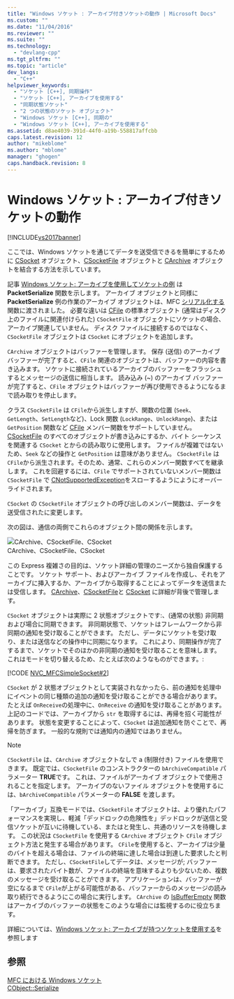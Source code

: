 ```yaml
---
title: "Windows ソケット : アーカイブ付きソケットの動作 | Microsoft Docs"
ms.custom: ""
ms.date: "11/04/2016"
ms.reviewer: ""
ms.suite: ""
ms.technology: 
  - "devlang-cpp"
ms.tgt_pltfrm: ""
ms.topic: "article"
dev_langs: 
  - "C++"
helpviewer_keywords: 
  - "ソケット [C++], 同期操作"
  - "ソケット [C++], アーカイブを使用する"
  - "同期状態ソケット"
  - "2 つの状態のソケット オブジェクト"
  - "Windows ソケット [C++], 同期の"
  - "Windows ソケット [C++], アーカイブを使用する"
ms.assetid: d8ae4039-391d-44f0-a19b-558817affcbb
caps.latest.revision: 12
author: "mikeblome"
ms.author: "mblome"
manager: "ghogen"
caps.handback.revision: 8
---
```

# Windows ソケット : アーカイブ付きソケットの動作
[!INCLUDE[vs2017banner](../assembler/inline/includes/vs2017banner.md)]

ここでは、Windows ソケットを通じてデータを送受信できるを簡単にするために [CSocket](../mfc/reference/csocket-class.md) オブジェクト、[CSocketFile](../Topic/CSocketFile%20Class.md) オブジェクトと [CArchive](../mfc/reference/carchive-class.md) オブジェクトを結合する方法を示しています。  
  
 記事 [Windows ソケット: アーカイブを使用してソケットの例](../mfc/windows-sockets-example-of-sockets-using-archives.md) は **PacketSerialize** 関数を示します。  アーカイブ オブジェクトと同様に **PacketSerialize** 例の作業のアーカイブ オブジェクトは、MFC [シリアル化する](../Topic/CObject::Serialize.md) 関数に渡されました。  必要な違いは [CFile](../mfc/reference/cfile-class.md) の標準オブジェクト \(通常はディスク上のファイルに関連付けられた\) `CSocketFile` オブジェクトにソケットの場合、アーカイブ関連していません。  ディスク ファイルに接続するのではなく、`CSocketFile` オブジェクトは `CSocket` にオブジェクトを追加します。  
  
 `CArchive` オブジェクトはバッファーを管理します。  保存 \(送信\) のアーカイブ バッファーが完了すると、`CFile` 関連のオブジェクトは、バッファーの内容を書き込みます。  ソケットに接続されているアーカイブのバッファーをフラッシュするとメッセージの送信に相当します。  読み込み \(~\) のアーカイブ バッファーが完了すると、`CFile` オブジェクトはバッファーが再び使用できるようになるまで読み取りを停止します。  
  
 クラス `CSocketFile` は `CFile`から派生しますが、関数の位置 \(`Seek`、`GetLength`、`SetLength`など\)、Lock 関数 \(`LockRange`、`UnlockRange`\)、または `GetPosition` 関数など [CFile](../mfc/reference/cfile-class.md) メンバー関数をサポートしていません。  [CSocketFile](../Topic/CSocketFile%20Class.md) のすべてのオブジェクトが書き込みにするか、バイト シーケンスを関連する `CSocket` とからの読み取りに使用します。  ファイルが複雑ではないため、`Seek` などの操作と `GetPosition` は意味がありません。  `CSocketFile` は `CFile`から派生されます。そのため、通常、これらのメンバー関数すべてを継承します。  これを回避するには、`CFile` でサポートされていないメンバー関数は `CSocketFile` で [CNotSupportedException](../mfc/reference/cnotsupportedexception-class.md)をスローするようにようにオーバーライドされます。  
  
 `CSocket` の `CSocketFile` オブジェクトの呼び出しのメンバー関数は、データを送受信されたに変更します。  
  
 次の図は、通信の両側でこれらのオブジェクト間の関係を示します。  
  
 ![CArchive、CSocketFile、CSocket](../Image/vc38IA1.gif "vc38IA1")  
CArchive、CSocketFile、CSocket  
  
 この Express 複雑さの目的は、ソケット詳細の管理のニーズから独自保護することです。  ソケット サポート、およびアーカイブ ファイルを作成し、それをアーカイブに挿入するか、アーカイブから取得することによってデータを送信または受信します。  [CArchive](../mfc/reference/carchive-class.md)、[CSocketFile](../Topic/CSocketFile%20Class.md)と [CSocket](../mfc/reference/csocket-class.md) に詳細が背後で管理します。  
  
 `CSocket` オブジェクトは実際に 2 状態オブジェクトです:、\(通常の状態\) 非同期および場合に同期できます。  非同期状態で、ソケットはフレームワークから非同期の通知を受け取ることができます。  ただし、データにソケットを受け取り、または送信などの操作中に同期になります。  これにより、同期操作が完了するまで、ソケットでそのほかの非同期の通知を受け取ることを意味します。  これはモードを切り替えるため、たとえば次のようなものができます。:  
  
 [!CODE [NVC_MFCSimpleSocket#2](../CodeSnippet/VS_Snippets_Cpp/NVC_MFCSimpleSocket#2)]  
  
 `CSocket` が 2 状態オブジェクトとして実装されなかったら、前の通知を処理中にイベントの同じ種類の追加の通知を受け取ることができる場合があります。  たとえば `OnReceive`の処理中に、`OnReceive` の通知を受け取ることがあります。  上記のコードでは、アーカイブから `str` を取得するには、再帰を招く可能性があります。  状態を変更することによって、`CSocket` は追加通知を防ぐことで、再帰を防ぎます。  一般的な規則では通知内の通知ではありません。  
  
> [!NOTE]
>  `CSocketFile` は、`CArchive` オブジェクトなしで a \(制限付き\) ファイルを使用できます。  既定では、`CSocketFile` のコンストラクターの `bArchiveCompatible` パラメーター **TRUE**です。  これは、ファイルがアーカイブ オブジェクトで使用されることを指定します。  アーカイブのないファイル オブジェクトを使用するには、`bArchiveCompatible` パラメーターの **FALSE** を渡します。  
  
 「アーカイブ」互換モードでは、`CSocketFile` オブジェクトは、より優れたパフォーマンスを実現し、軽減「デッドロックの危険性を」デッドロックが送信と受信ソケットが互いに待機している、またはと発生し、共通のリソースを待機します。  この状況は `CSocketFile` を使用する `CArchive` オブジェクト `CFile` オブジェクト方法と発生する場合があります。  `CFile`を使用すると、アーカイブは少量のバイトを超える場合は、ファイルの終端に達した場合は到達した要求したと判断できます。  ただし、`CSocketFile`してデータは、メッセージが; バッファーは、要求されたバイト数が、ファイルの終端を意味するよりも少ないため、複数のメッセージを受け取ることができます。  アプリケーションは、バッファーが空になるまで `CFile`が上がる可能性がある、バッファーからのメッセージの読み取り続行できるようにこの場合に実行します。  `CArchive` の [IsBufferEmpty](../Topic/CArchive::IsBufferEmpty.md) 関数はアーカイブのバッファーの状態をこのような場合には監視するのに役立ちます。  
  
 詳細については、[Windows ソケット: アーカイブが持つソケットを使用する](../mfc/windows-sockets-using-sockets-with-archives.md)を参照します  
  
## 参照  
 [MFC における Windows ソケット](../mfc/windows-sockets-in-mfc.md)   
 [CObject::Serialize](../Topic/CObject::Serialize.md)